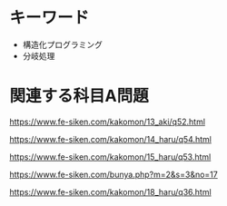 # キーワード
+ 構造化プログラミング
+ 分岐処理

# 関連する科目A問題
https://www.fe-siken.com/kakomon/13_aki/q52.html

https://www.fe-siken.com/kakomon/14_haru/q54.html

https://www.fe-siken.com/kakomon/15_haru/q53.html

https://www.fe-siken.com/bunya.php?m=2&s=3&no=17

https://www.fe-siken.com/kakomon/18_haru/q36.html
